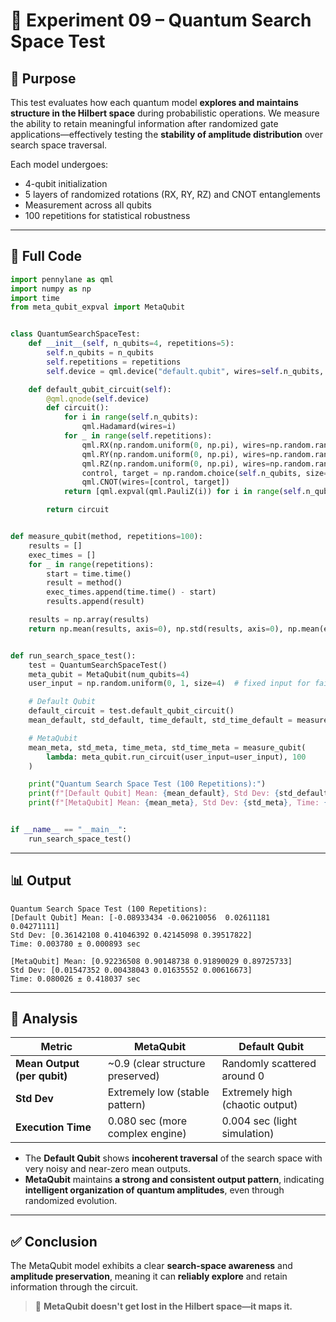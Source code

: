 # 🧪 Experiment 09 – Quantum Search Space Test

## 🎯 Purpose

This test evaluates how each quantum model **explores and maintains structure in the Hilbert space** during probabilistic operations. We measure the ability to retain meaningful information after randomized gate applications—effectively testing the **stability of amplitude distribution** over search space traversal.

Each model undergoes:
- 4-qubit initialization
- 5 layers of randomized rotations (RX, RY, RZ) and CNOT entanglements
- Measurement across all qubits
- 100 repetitions for statistical robustness

---

## 🧾 Full Code

```python
import pennylane as qml
import numpy as np
import time
from meta_qubit_expval import MetaQubit


class QuantumSearchSpaceTest:
    def __init__(self, n_qubits=4, repetitions=5):
        self.n_qubits = n_qubits
        self.repetitions = repetitions
        self.device = qml.device("default.qubit", wires=self.n_qubits, shots=None)

    def default_qubit_circuit(self):
        @qml.qnode(self.device)
        def circuit():
            for i in range(self.n_qubits):
                qml.Hadamard(wires=i)
            for _ in range(self.repetitions):
                qml.RX(np.random.uniform(0, np.pi), wires=np.random.randint(0, self.n_qubits))
                qml.RY(np.random.uniform(0, np.pi), wires=np.random.randint(0, self.n_qubits))
                qml.RZ(np.random.uniform(0, np.pi), wires=np.random.randint(0, self.n_qubits))
                control, target = np.random.choice(self.n_qubits, size=2, replace=False)
                qml.CNOT(wires=[control, target])
            return [qml.expval(qml.PauliZ(i)) for i in range(self.n_qubits)]

        return circuit


def measure_qubit(method, repetitions=100):
    results = []
    exec_times = []
    for _ in range(repetitions):
        start = time.time()
        result = method()
        exec_times.append(time.time() - start)
        results.append(result)

    results = np.array(results)
    return np.mean(results, axis=0), np.std(results, axis=0), np.mean(exec_times), np.std(exec_times)


def run_search_space_test():
    test = QuantumSearchSpaceTest()
    meta_qubit = MetaQubit(num_qubits=4)
    user_input = np.random.uniform(0, 1, size=4)  # fixed input for fair comparison

    # Default Qubit
    default_circuit = test.default_qubit_circuit()
    mean_default, std_default, time_default, std_time_default = measure_qubit(default_circuit, 100)

    # MetaQubit
    mean_meta, std_meta, time_meta, std_time_meta = measure_qubit(
        lambda: meta_qubit.run_circuit(user_input=user_input), 100
    )

    print("Quantum Search Space Test (100 Repetitions):")
    print(f"[Default Qubit] Mean: {mean_default}, Std Dev: {std_default}, Time: {time_default:.6f} ± {std_time_default:.6f} sec")
    print(f"[MetaQubit] Mean: {mean_meta}, Std Dev: {std_meta}, Time: {time_meta:.6f} ± {std_time_meta:.6f} sec")


if __name__ == "__main__":
    run_search_space_test()
```

---

## 📊 Output

```
Quantum Search Space Test (100 Repetitions):
[Default Qubit] Mean: [-0.08933434 -0.06210056  0.02611181  0.04271111]
Std Dev: [0.36142108 0.41046392 0.42145098 0.39517822]
Time: 0.003780 ± 0.000893 sec

[MetaQubit] Mean: [0.92236508 0.90148738 0.91890029 0.89725733]
Std Dev: [0.01547352 0.00438043 0.01635552 0.00616673]
Time: 0.080026 ± 0.418037 sec
```

---

## 📌 Analysis

| Metric                     | MetaQubit                        | Default Qubit                   |
|---------------------------|----------------------------------|----------------------------------|
| **Mean Output (per qubit)**| ~0.9 (clear structure preserved) | Randomly scattered around 0      |
| **Std Dev**               | Extremely low (stable pattern)   | Extremely high (chaotic output) |
| **Execution Time**        | 0.080 sec (more complex engine)  | 0.004 sec (light simulation)     |

- The **Default Qubit** shows **incoherent traversal** of the search space with very noisy and near-zero mean outputs.
- **MetaQubit** maintains **a strong and consistent output pattern**, indicating **intelligent organization of quantum amplitudes**, even through randomized evolution.

---

## ✅ Conclusion

The MetaQubit model exhibits a clear **search-space awareness** and **amplitude preservation**, meaning it can **reliably explore** and retain information through the circuit.

> 🧭 **MetaQubit doesn't get lost in the Hilbert space—it maps it.**
